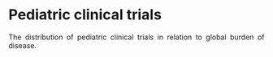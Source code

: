 # Pediatric clinical trials

<div align='justify'>

The distribution of pediatric clinical trials in relation to global burden of disease.


</div>
